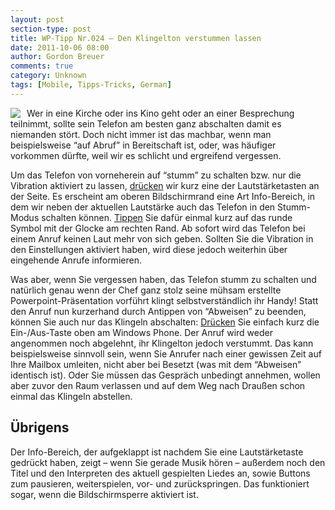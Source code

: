 ```yaml
---
layout: post
section-type: post
title: WP-Tipp Nr.024 – Den Klingelton verstummen lassen
date: 2011-10-06 08:00
author: Gordon Breuer
comments: true
category: Unknown
tags: [Mobile, Tipps-Tricks, German]
---
```

<p><img style="margin: 0px 10px 0px 0px; display: inline; float: left" align="left" src="http://anheledirwp.blob.core.windows.net/wordpress/2011/10/telefon.png" /></p>  <p>Wer in eine Kirche oder ins Kino geht oder an einer Besprechung teilnimmt, sollte sein Telefon am besten ganz abschalten damit es niemanden stört. Doch nicht immer ist das machbar, wenn man beispielsweise “auf Abruf” in Bereitschaft ist, oder, was häufiger vorkommen dürfte, weil wir es schlicht und ergreifend vergessen.</p>  <p>Um das Telefon von vorneherein auf “stumm” zu schalten bzw. nur die Vibration aktiviert zu lassen, <a href="/post/2011/09/12/WP7-Tipp-007-%E2%80%93-Standard-Gesten.aspx">drücken</a> wir kurz eine der Lautstärketasten an der Seite. Es erscheint am oberen Bildschirmrand eine Art Info-Bereich, in dem wir neben der aktuellen Lautstärke auch das Telefon in den Stumm-Modus schalten können. <a href="/post/2011/09/12/WP7-Tipp-007-%E2%80%93-Standard-Gesten.aspx">Tippen</a> Sie dafür einmal kurz auf das runde Symbol mit der Glocke am rechten Rand. Ab sofort wird das Telefon bei einem Anruf keinen Laut mehr von sich geben. Sollten Sie die Vibration in den Einstellungen aktiviert haben, wird diese jedoch weiterhin über eingehende Anrufe informieren.</p>  <p>Was aber, wenn Sie vergessen haben, das Telefon stumm zu schalten und natürlich genau wenn der Chef ganz stolz seine mühsam erstellte Powerpoint-Präsentation vorführt klingt selbstverständlich ihr Handy! Statt den Anruf nun kurzerhand durch Antippen von “Abweisen” zu beenden, können Sie auch nur das Klingeln abschalten: <a href="/post/2011/09/12/WP7-Tipp-007-%E2%80%93-Standard-Gesten.aspx">Drücken</a> Sie einfach kurz die Ein-/Aus-Taste oben am Windows Phone. Der Anruf wird weder angenommen noch abgelehnt, ihr Klingelton jedoch verstummt. Das kann beispielsweise sinnvoll sein, wenn Sie Anrufer nach einer gewissen Zeit auf Ihre Mailbox umleiten, nicht aber bei Besetzt (was mit dem “Abweisen” identisch ist). Oder Sie müssen das Gespräch unbedingt annehmen, wollen aber zuvor den Raum verlassen und auf dem Weg nach Draußen schon einmal das Klingeln abstellen.</p>  <h2>Übrigens</h2>  <p>Der Info-Bereich, der aufgeklappt ist nachdem Sie eine Lautstärketaste gedrückt haben, zeigt – wenn Sie gerade Musik hören – außerdem noch den Titel und den Interpreten des aktuell gespielten Liedes an, sowie Buttons zum pausieren, weiterspielen, vor- und zurückspringen. Das funktioniert sogar, wenn die Bildschirmsperre aktiviert ist.</p>
